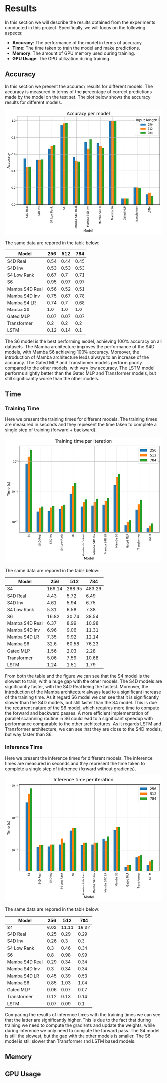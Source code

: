 # Results

In this section we will describe the results obtained from the experiments conducted in this project. Specifically, we will focus on the following aspects:

- **Accuracy**: The performance of the model in terms of accuracy.
- **Time**: The time taken to train the model and make predictions.
- **Memory**: The amount of GPU memory used during training.
- **GPU Usage**: The GPU utilization during training.

## Accuracy

In this section we present the accuracy results for different models. The accuracy is measured in terms of the percentage of correct predictions made by the model on the test set. The plot below shows the accuracy results for different models.

![Accuracy](./img/accuracy.png)

The same data are repored in the table below:

| Model          | 256  | 512  | 784  |
|----------------|------|------|------|
| S4D Real       | 0.54 | 0.44 | 0.45 |
| S4D Inv        | 0.53 | 0.53 | 0.53 |
| S4 Low Rank    | 0.67 | 0.7  | 0.71 |
| S6             | 0.95 | 0.97 | 0.97 |
| Mamba S4D Real | 0.56 | 0.52 | 0.51 |
| Mamba S4D Inv  | 0.75 | 0.67 | 0.78 |
| Mamba S4 LR    | 0.74 | 0.7  | 0.68 |
| Mamba S6       | 1.0  | 1.0  | 1.0  |
| Gated MLP      | 0.07 | 0.07 | 0.07 |
| Transformer    | 0.2  | 0.2  | 0.2  |
| LSTM           | 0.12 | 0.14 | 0.1  |

The S6 model is the best performing model, achieving 100% accuracy on all datasets. The Mamba architecture improves the performance of the S4D models, with Mamba S6 achieving 100% accuracy. Moreover, the introduction of Mamba architecture leads always to an increase of the accuracy. The Gated MLP and Transformer models perform poorly compared to the other models, with very low accuracy. The LSTM model performs slightly better than the Gated MLP and Transformer models, but still significantly worse than the other models.

## Time

### Training Time
Here we present the training times for different models. The training times are measured in seconds and they represent the time taken to complete a single step of training (forward + backward).

![Times](./img/training_times.png)

The same data are repored in the table below:

| Model          | 256    | 512    | 784    |
|----------------|--------|--------|--------|
| S4             | 169.14 | 288.95 | 483.29 |
| S4D Real       | 4.43   | 5.72   | 6.49   |
| S4D Inv        | 4.61   | 5.94   | 6.75   |
| S4 Low Rank    | 5.31   | 6.58   | 7.38   |
| S6             | 16.82  | 30.74  | 38.54  |
| Mamba S4D Real | 6.37   | 8.99   | 10.98  |
| Mamba S4D Inv  | 6.96   | 9.06   | 11.31  |
| Mamba S4D LR   | 7.35   | 9.92   | 12.14  |
| Mamba S6       | 32.6   | 60.58  | 76.23  |
| Gated MLP      | 1.56   | 2.03   | 2.28   |
| Transformer    | 5.06   | 7.59   | 10.68  |
| LSTM           | 1.24   | 1.51   | 1.79   |

From both the table and the figure we can see that the S4 model is the slowest to train, with a huge gap with the other models. The S4D models are significantly faster, with the S4D Real being the fastest. Moreover, the introduction of the Mamba architecture always lead to a significant increase of the training time. As it regard S6 model we can see that it is significantly slower than the S4D models, but still faster than the S4 model. This is due the recurrent nature of the S6 model, which requires more time to compute the forward and backward passes. A more efficient implementation of parallel scannning routine in S6 could lead to a significant speedup with performance comparable to the other architectures. As it regards LSTM and Transformer architecture, we can see that they are close to the S4D models, but way faster than S6. 

### Inference Time

Here we present the inference times for different models. The inference times are measured in seconds and they represent the time taken to complete a single step of inference (forward without gradients).

![Inference Times](./img/inference_times.png)

The same data are repored in the table below:

| Model          | 256  | 512   | 784   |
|----------------|------|-------|-------|
| S4             | 6.02 | 11.11 | 16.37 |
| S4D Real       | 0.25 | 0.29  | 0.29  |
| S4D Inv        | 0.26 | 0.3   | 0.3   |
| S4 Low Rank    | 0.3  | 0.46  | 0.34  |
| S6             | 0.8  | 0.98  | 0.99  |
| Mamba S4D Real | 0.29 | 0.34  | 0.34  |
| Mamba S4D Inv  | 0.3  | 0.34  | 0.34  |
| Mamba S4D LR   | 0.45 | 0.39  | 0.53  |
| Mamba S6       | 0.85 | 1.03  | 1.04  |
| Gated MLP      | 0.06 | 0.07  | 0.07  |
| Transformer    | 0.12 | 0.13  | 0.14  |
| LSTM           | 0.07 | 0.09  | 0.1   |

Comparing the results of inference times with the training times we can see that the latter are significantly higher. This is due to the fact that during training we need to compute the gradients and update the weights, while during inference we only need to compute the forward pass. The S4 model is still the slowest, but the gap with the other models is smaller. The S6 model is still slower than Transformer and LSTM based models.

## Memory



## GPU Usage
